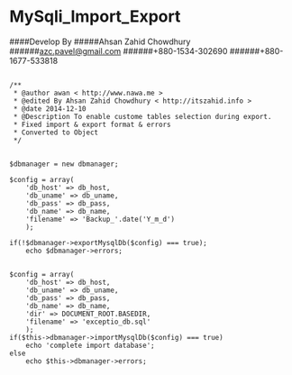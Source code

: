 MySqli_Import_Export
====================

####Develop By
#####Ahsan Zahid Chowdhury
######azc.pavel@gmail.com
######+880-1534-302690
######+880-1677-533818

```

/**
 * @author awan < http://www.nawa.me >
 * @edited By Ahsan Zahid Chowdhury < http://itszahid.info >
 * @date 2014-12-10
 * @Description To enable custome tables selection during export.
 * Fixed import & export format & errors
 * Converted to Object
 */


$dbmanager = new dbmanager;

$config = array(
	'db_host' => db_host,
	'db_uname' => db_uname,
	'db_pass' => db_pass,
	'db_name' => db_name,
	'filename' => 'Backup_'.date('Y_m_d')			
	);

if(!$dbmanager->exportMysqlDb($config) === true);			
	echo $dbmanager->errors;


$config = array(
	'db_host' => db_host,
	'db_uname' => db_uname,
	'db_pass' => db_pass,
	'db_name' => db_name,
	'dir' => DOCUMENT_ROOT.BASEDIR,
	'filename' => 'exceptio_db.sql'			
	);
if($this->dbmanager->importMysqlDb($config) === true)
	echo 'complete import database';
else
	echo $this->dbmanager->errors;


```